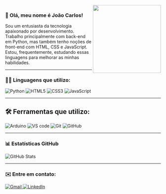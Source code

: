 <img src="https://tenor.com/view/dog-hacker-pupper-hacker-pupper-corgi-gif-17954808.gif" width="220px" align="right"/>

### 👋 Olá, meu nome é João Carlos!

<p align="left">Sou um entusiasta da tecnologia apaixonado por desenvolvimento. Trabalho principalmente com back-end em Python, mas também tenho noções de front-end com HTML, CSS e JavaScript. Estou, frequentemente, estudando essas linguagens para melhorar as minhas habilidades.
</p>

---

### 👨‍💻 Linguagens que utilizo:

<p align="left">
  <img src="https://img.shields.io/badge/Python-3776AB?style=for-the-badge&logo=python&logoColor=white" alt="Python"/>
  <img src="https://img.shields.io/badge/HTML5-E34F26?style=for-the-badge&logo=html5&logoColor=white" alt="HTML5"/>
  <img src="https://img.shields.io/badge/CSS3-1572B6?style=for-the-badge&logo=css3&logoColor=white" alt="CSS3"/>
  <img src="https://img.shields.io/badge/JavaScript-323330?style=for-the-badge&logo=javascript&logoColor=F7DF1E" alt="JavaScript"/>
</p>

---

## 🛠️ Ferramentas que utilizo:

<p align="left">
  <img src="https://img.shields.io/badge/Arduino-00979D?style=for-the-badge&logo=arduino&logoColor=white" alt="Arduino"/>
  <img src="https://img.shields.io/badge/VS%20Code-007acc?style=for-the-badge&logo=visual-studio-code&logoColor=white" alt="VS code"/>
  <img src="https://img.shields.io/badge/Git-F05032?style=for-the-badge&logo=git&logoColor=white" alt="Git"/>
  <img src="https://img.shields.io/badge/GitHub-181717?style=for-the-badge&logo=github&logoColor=white" alt="GitHub"/>
</p>

---

### 📊 Estatísticas GitHub

<p align="left">
  <img src="https://github-readme-stats.vercel.app/api?username=joao-c2104&theme=dark&show_icons=true" alt="GitHub Stats" />
</p>

---

### ✉️ Entre em contato:

<p align="left">
  <a href="mailto:joaocarlosv.2104@gmail.com" title="Gmail">
    <img src="https://img.shields.io/badge/Gmail-D14836?style=for-the-badge&logo=gmail&logoColor=white" alt="Gmail"/>
  </a>
  <a href="https://www.linkedin.com/in/joão-carlos-vasconcelos-de-gusmão-759996368/" title="LinkedIn">
    <img src="https://img.shields.io/badge/LinkedIn-0077B5?style=for-the-badge&logo=linkedin&logoColor=white" alt="LinkedIn"/>
  </a>
  
</p>
